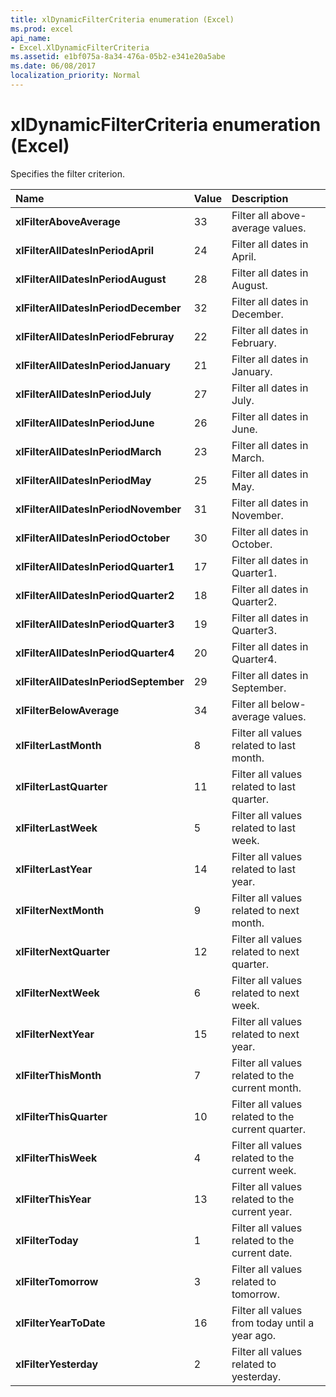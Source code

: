 ```yaml
---
title: xlDynamicFilterCriteria enumeration (Excel)
ms.prod: excel
api_name:
- Excel.XlDynamicFilterCriteria
ms.assetid: e1bf075a-8a34-476a-05b2-e341e20a5abe
ms.date: 06/08/2017
localization_priority: Normal
---
```



# xlDynamicFilterCriteria enumeration (Excel)

Specifies the filter criterion.



|Name|Value|Description|
|:-----|:-----|:-----|
| **xlFilterAboveAverage**|33|Filter all above-average values.|
| **xlFilterAllDatesInPeriodApril**|24|Filter all dates in April.|
| **xlFilterAllDatesInPeriodAugust**|28|Filter all dates in August.|
| **xlFilterAllDatesInPeriodDecember**|32|Filter all dates in December.|
| **xlFilterAllDatesInPeriodFebruray**|22|Filter all dates in February.|
| **xlFilterAllDatesInPeriodJanuary**|21|Filter all dates in January.|
| **xlFilterAllDatesInPeriodJuly**|27|Filter all dates in July.|
| **xlFilterAllDatesInPeriodJune**|26|Filter all dates in June.|
| **xlFilterAllDatesInPeriodMarch**|23|Filter all dates in March.|
| **xlFilterAllDatesInPeriodMay**|25|Filter all dates in May.|
| **xlFilterAllDatesInPeriodNovember**|31|Filter all dates in November.|
| **xlFilterAllDatesInPeriodOctober**|30|Filter all dates in October.|
| **xlFilterAllDatesInPeriodQuarter1**|17|Filter all dates in Quarter1.|
| **xlFilterAllDatesInPeriodQuarter2**|18|Filter all dates in Quarter2.|
| **xlFilterAllDatesInPeriodQuarter3**|19|Filter all dates in Quarter3.|
| **xlFilterAllDatesInPeriodQuarter4**|20|Filter all dates in Quarter4.|
| **xlFilterAllDatesInPeriodSeptember**|29|Filter all dates in September.|
| **xlFilterBelowAverage**|34|Filter all below-average values.|
| **xlFilterLastMonth**|8|Filter all values related to last month.|
| **xlFilterLastQuarter**|11|Filter all values related to last quarter.|
| **xlFilterLastWeek**|5|Filter all values related to last week.|
| **xlFilterLastYear**|14|Filter all values related to last year.|
| **xlFilterNextMonth**|9|Filter all values related to next month.|
| **xlFilterNextQuarter**|12|Filter all values related to next quarter.|
| **xlFilterNextWeek**|6|Filter all values related to next week.|
| **xlFilterNextYear**|15|Filter all values related to next year.|
| **xlFilterThisMonth**|7|Filter all values related to the current month. |
| **xlFilterThisQuarter**|10|Filter all values related to the current quarter.|
| **xlFilterThisWeek**|4|Filter all values related to the current week.|
| **xlFilterThisYear**|13|Filter all values related to the current year.|
| **xlFilterToday**|1|Filter all values related to the current date.|
| **xlFilterTomorrow**|3|Filter all values related to tomorrow.|
| **xlFilterYearToDate**|16|Filter all values from today until a year ago.|
| **xlFilterYesterday**|2|Filter all values related to yesterday.|

